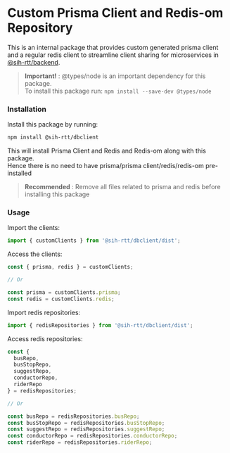 # Custom Prisma Client and Redis-om Repository

This is an internal package that provides custom generated prisma client and a regular redis client to streamline client sharing for microservices in [@sih-rtt/backend](https://github.com/sih-rtt/backend).

> **Important!** : @types/node is an important dependency for this package.\
> To install this package run:
> ```npm install --save-dev @types/node```

### Installation

Install this package by running:

```bash
npm install @sih-rtt/dbclient
```

This will install Prisma Client and Redis and Redis-om along with this package.\
Hence there is no need to have prisma/prisma client/redis/redis-om pre-installed

> **Recommended** : Remove all files related to prisma and redis before installing this package

### Usage

Import the clients:
```javascript
import { customClients } from '@sih-rtt/dbclient/dist';
```

Access the clients:

```javascript
const { prisma, redis } = customClients;

// Or

const prisma = customClients.prisma;
const redis = customClients.redis;
```

Import redis repositories:
```javascript
import { redisRepositories } from '@sih-rtt/dbclient/dist';
```

Access redis repositories:
```javascript
const {
  busRepo,
  busStopRepo,
  suggestRepo,
  conductorRepo,
  riderRepo
} = redisRepositories;

// Or

const busRepo = redisRepositories.busRepo;
const busStopRepo = redisRepositories.busStopRepo;
const suggestRepo = redisRepositories.suggestRepo;
const conductorRepo = redisRepositories.conductorRepo;
const riderRepo = redisRepositories.riderRepo;

```
